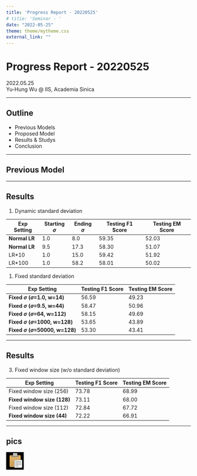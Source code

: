 ```yaml
---
title: 'Progress Report - 20220525'
# titie: 'Seminar - '
date: "2022-05-25"
theme: theme/mytheme.css
external_link: ""
---
```


# Progress Report - 20220525 <!-- .element: class="title" -->

<div class="title-name">
2022.05.25 <br>
Yu-Hung Wu @ IIS, Academia Sinica
</div>

---

## Outline

- Previous Models
- Proposed Model
- Results & Studys
- Conclusion

---

## Previous Model  <!-- .element: class="section-title" -->

----

## Results

1. Dynamic standard deviation

| Exp Setting   | Starting $\sigma$ | Ending $\sigma$ | Testing F1 Score | Testing EM Score |
| ------------- | ----------------- | --------------- | ---------------- | ---------------- |
| **Normal LR** | 1.0               | 8.0             | 59.35            | 52.03            |
| **Normal LR** | 9.5               | 17.3            | 58.30            | 51.07            |
| LR*10         | 1.0               | 15.0            | 59.42            | 51.92            |
| LR*100        | 1.0               | 58.2            | 58.01            | 50.02            |

1. Fixed standard deviation

| Exp Setting                                 | Testing F1 Score | Testing EM Score |
| ------------------------------------------- | ---------------- | ---------------- |
| **Fixed $\sigma$  ($\sigma$=1.0, w=14)**    | 56.59            | 49.23            |
| **Fixed $\sigma$  ($\sigma$=9.5, w=44)**    | 58.47            | 50.96            |
| **Fixed $\sigma$  ($\sigma$=64, w=112)**    | 58.15            | 49.69            |
| **Fixed $\sigma$  ($\sigma$=1000, w=128)**  | 53.65            | 43.89            |
| **Fixed $\sigma$  ($\sigma$=50000, w=128)** | 53.30            | 43.41            |

----

## Results

3. Fixed window size (w/o standard deviation)

| Exp Setting                 | Testing F1 Score | Testing EM Score |
| --------------------------- | ---------------- | ---------------- |
| Fixed window size (256)     | 73.78            | 68.99            |
| **Fixed window size (128)** | 73.11            | 68.00            |
| Fixed window size (112)     | 72.84            | 67.72            |
| **Fixed window size (44)**  | 72.22            | 66.91            |

----


## pics

![](attachments/2021-07-06-20-47-53.png) <!-- .element: class="img85" -->